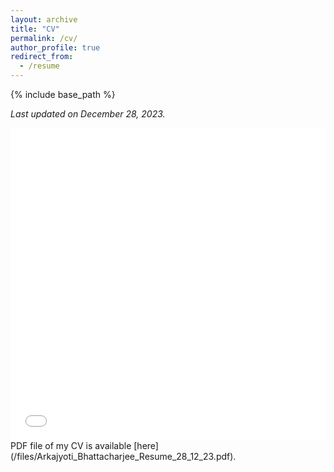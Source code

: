 ```yaml
---
layout: archive
title: "CV"
permalink: /cv/
author_profile: true
redirect_from:
  - /resume
---
```


{% include base_path %}

*Last updated on December 28, 2023.*

<iframe src="/files/Arkajyoti_Bhattacharjee_Resume_28_12_23.pdf" width="100%" height="500" frameborder="no" border="0" marginwidth="0" marginheight="0"></iframe>
PDF file of my CV is available [here](/files/Arkajyoti_Bhattacharjee_Resume_28_12_23.pdf).
